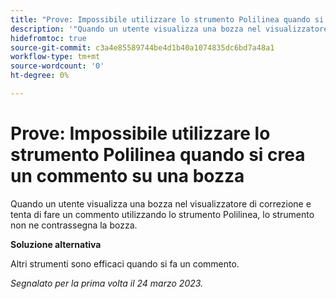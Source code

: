 ```yaml
---
title: "Prove: Impossibile utilizzare lo strumento Polilinea quando si fa un commento su una bozza"
description: '"Quando un utente visualizza una bozza nel visualizzatore di correzione e tenta di fare un commento utilizzando lo strumento Polilinea, lo strumento non ne contrassegna la bozza. ”'
hidefromtoc: true
source-git-commit: c3a4e85589744be4d1b40a1074835dc6bd7a48a1
workflow-type: tm+mt
source-wordcount: '0'
ht-degree: 0%

---
```



# Prove: Impossibile utilizzare lo strumento Polilinea quando si crea un commento su una bozza

<!--This article is on the WF and WFP TOCs-->

Quando un utente visualizza una bozza nel visualizzatore di correzione e tenta di fare un commento utilizzando lo strumento Polilinea, lo strumento non ne contrassegna la bozza.

**Soluzione alternativa**

Altri strumenti sono efficaci quando si fa un commento.

_Segnalato per la prima volta il 24 marzo 2023._

